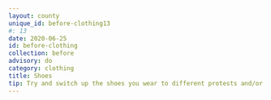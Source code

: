 ```yaml
---
layout: county 
unique_id: before-clothing13
#: 13
date: 2020-06-25
id: before-clothing
collection: before
advisory: do
category: clothing
title: Shoes
tip: Try and switch up the shoes you wear to different protests and/or wear generic shoes. Shoes are often forgotten about as they can also be used as a discernable feature of protesters. 
---
```

